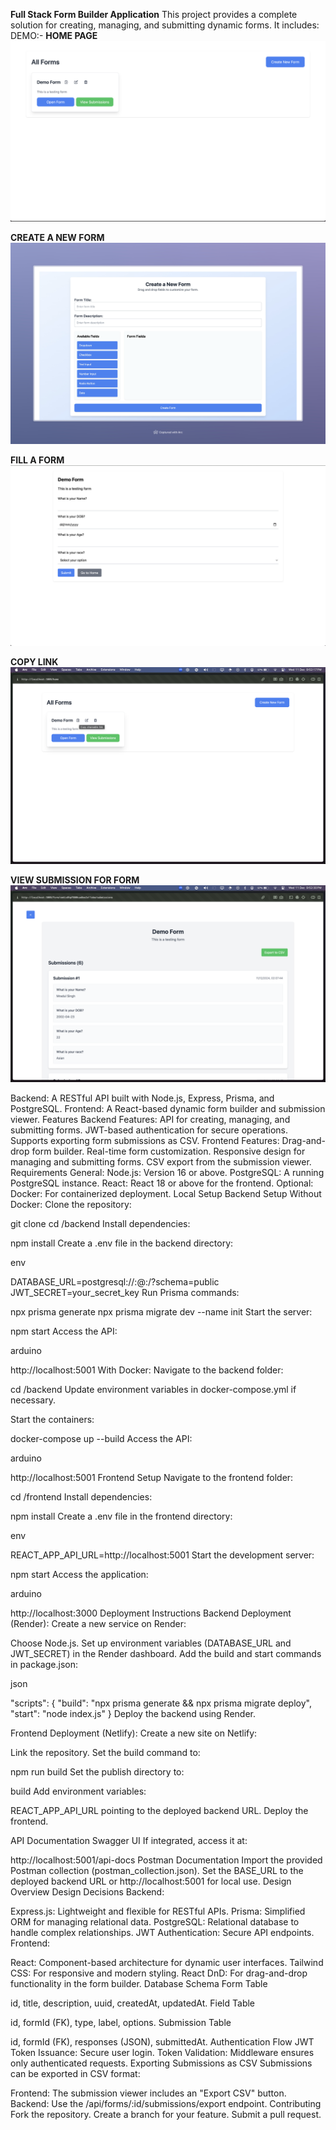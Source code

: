 **Full Stack Form Builder Application**
This project provides a complete solution for creating, managing, and submitting dynamic forms. It includes:
DEMO:-
**HOME PAGE**
![alt text](image.png)

**CREATE A NEW FORM**
![alt text](image-1.png)

**FILL A FORM**
![alt text](image-2.png)

**COPY LINK**
![alt text](image-3.png)

**VIEW SUBMISSION FOR FORM**
![alt text](image-4.png)

Backend: A RESTful API built with Node.js, Express, Prisma, and PostgreSQL.
Frontend: A React-based dynamic form builder and submission viewer.
Features
Backend Features:
API for creating, managing, and submitting forms.
JWT-based authentication for secure operations.
Supports exporting form submissions as CSV.
Frontend Features:
Drag-and-drop form builder.
Real-time form customization.
Responsive design for managing and submitting forms.
CSV export from the submission viewer.
Requirements
General:
Node.js: Version 16 or above.
PostgreSQL: A running PostgreSQL instance.
React: React 18 or above for the frontend.
Optional:
Docker: For containerized deployment.
Local Setup
Backend Setup
Without Docker:
Clone the repository:



git clone <repository-url>
cd <project-folder>/backend
Install dependencies:



npm install
Create a .env file in the backend directory:

env

DATABASE_URL=postgresql://<username>:<password>@<host>:<port>/<database>?schema=public
JWT_SECRET=your_secret_key
Run Prisma commands:



npx prisma generate
npx prisma migrate dev --name init
Start the server:



npm start
Access the API:

arduino

http://localhost:5001
With Docker:
Navigate to the backend folder:



cd <project-folder>/backend
Update environment variables in docker-compose.yml if necessary.

Start the containers:



docker-compose up --build
Access the API:

arduino

http://localhost:5001
Frontend Setup
Navigate to the frontend folder:



cd <project-folder>/frontend
Install dependencies:



npm install
Create a .env file in the frontend directory:

env

REACT_APP_API_URL=http://localhost:5001
Start the development server:



npm start
Access the application:

arduino

http://localhost:3000
Deployment Instructions
Backend Deployment (Render):
Create a new service on Render:

Choose Node.js.
Set up environment variables (DATABASE_URL and JWT_SECRET) in the Render dashboard.
Add the build and start commands in package.json:

json

"scripts": {
  "build": "npx prisma generate && npx prisma migrate deploy",
  "start": "node index.js"
}
Deploy the backend using Render.

Frontend Deployment (Netlify):
Create a new site on Netlify:

Link the repository.
Set the build command to:


npm run build
Set the publish directory to:

build
Add environment variables:

REACT_APP_API_URL pointing to the deployed backend URL.
Deploy the frontend.

API Documentation
Swagger UI
If integrated, access it at:



http://localhost:5001/api-docs
Postman Documentation
Import the provided Postman collection (postman_collection.json).
Set the BASE_URL to the deployed backend URL or http://localhost:5001 for local use.
Design Overview
Design Decisions
Backend:

Express.js: Lightweight and flexible for RESTful APIs.
Prisma: Simplified ORM for managing relational data.
PostgreSQL: Relational database to handle complex relationships.
JWT Authentication: Secure API endpoints.
Frontend:

React: Component-based architecture for dynamic user interfaces.
Tailwind CSS: For responsive and modern styling.
React DnD: For drag-and-drop functionality in the form builder.
Database Schema
Form Table

id, title, description, uuid, createdAt, updatedAt.
Field Table

id, formId (FK), type, label, options.
Submission Table

id, formId (FK), responses (JSON), submittedAt.
Authentication Flow
JWT Token Issuance: Secure user login.
Token Validation: Middleware ensures only authenticated requests.
Exporting Submissions as CSV
Submissions can be exported in CSV format:

Frontend: The submission viewer includes an "Export CSV" button.
Backend: Use the /api/forms/:id/submissions/export endpoint.
Contributing
Fork the repository.
Create a branch for your feature.
Submit a pull request.
